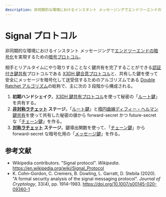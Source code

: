 ```yaml
---
description: 非同期的な環境におけるインスタント メッセージングでエンドツーエンドの暗号化を実現するための暗号プロトコル。
---
```


# Signal プロトコル

非同期的な環境におけるインスタント メッセージングで[エンドツーエンドの暗号化](https://ja.wikipedia.org/wiki/エンドツーエンド暗号化)を実現するための[暗号プロトコル](https://en.wikipedia.org/wiki/Cryptographic_protocol)。

相手とリアルタイムにやり取りすることなく鍵共有を完了することができる[認証付き鍵共有](https://en.wikipedia.org/wiki/Authenticated_Key_Exchange)プロトコルである [X3DH 鍵合意プロトコル](/cryptography/x3dh-key-agreement-protocol)と、共有した鍵を使って安全にメッセージを暗号化して送受信するためのアルゴリズムである [Double Ratchet アルゴリズム](/cryptography/double-ratchet-algorithm)の総称で、主に次の 3 段階から構成される。

1. **初期ハンドシェイク**。[X3DH 鍵共有プロトコル](/cryptography/x3dh-key-agreement-protocol)を使って秘密の「[ルート鍵](/cryptography/double-ratchet-algorithm#ルート鍵)」を共有する。
1. **[非対称ラチェット](/cryptography/double-ratchet-algorithm#非対称ラチェット) ステージ**。「[ルート鍵](/cryptography/double-ratchet-algorithm#ルート鍵)」と[楕円曲線ディフィー・ヘルマン鍵共有](https://ja.wikipedia.org/wiki//cryptography/double-ratchet-algorithm)を使って共有した秘密の値から forward-secret かつ future-secret な「[チェーン鍵](/cryptography/double-ratchet-algorithm#チェーン鍵)」を作る。
1. **[対称ラチェット](/cryptography/double-ratchet-algorithm#対称ラチェット) ステージ**。鍵導出関数を使って、「[チェーン鍵](/cryptography/double-ratchet-algorithm#チェーン鍵)」から forward-secret な暗号化用の「[メッセージ鍵](/cryptography/double-ratchet-algorithm#メッセージ鍵)」を作る。

## 参考文献

- Wikipedia contributors. "Signal protocol". _Wikipedia_. https://en.wikipedia.org/wiki/Signal_Protocol
- K. Cohn-Gordon, C. Cremers, B. Dowling, L. Garratt, D. Stebila (2020). "A formal security analysis of the signal messaging protocol". _Journal of Cryptology_, 33(4), pp. 1914&ndash;1983. https://doi.org/10.1007/s00145-020-09360-1
